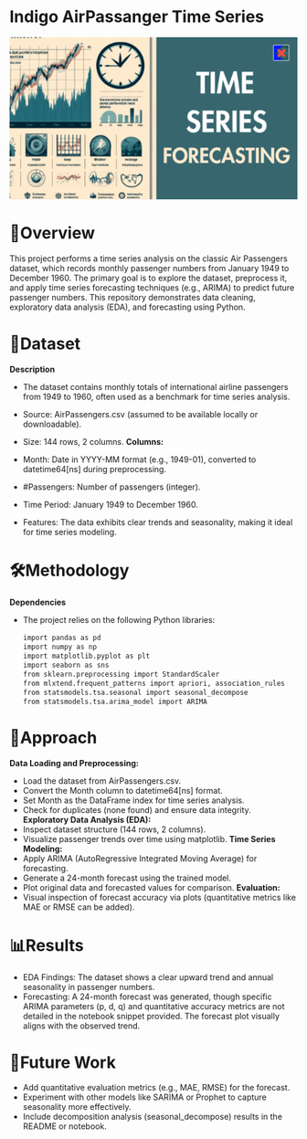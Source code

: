 # Indigo AirPassanger Time Series

![Image_Alt](Time_Series.jpg)

# 📌Overview
This project performs a time series analysis on the classic Air Passengers dataset, which records monthly passenger numbers from January 1949 to December 1960. The primary goal is to explore the dataset, preprocess it, and apply time series forecasting techniques (e.g., ARIMA) to predict future passenger numbers. This repository demonstrates data cleaning, exploratory data analysis (EDA), and forecasting using Python.

# 📂Dataset
**Description**
- The dataset contains monthly totals of international airline passengers from 1949 to 1960, often used as a benchmark for time series analysis.

- Source: AirPassengers.csv (assumed to be available locally or downloadable).
- Size: 144 rows, 2 columns.
**Columns:**
- Month: Date in YYYY-MM format (e.g., 1949-01), converted to datetime64[ns] during preprocessing.
- #Passengers: Number of passengers (integer).
- Time Period: January 1949 to December 1960.
- Features: The data exhibits clear trends and seasonality, making it ideal for time series modeling.

# 🛠Methodology
**Dependencies**
- The project relies on the following Python libraries:
  
      import pandas as pd
      import numpy as np
      import matplotlib.pyplot as plt
      import seaborn as sns
      from sklearn.preprocessing import StandardScaler
      from mlxtend.frequent_patterns import apriori, association_rules
      from statsmodels.tsa.seasonal import seasonal_decompose
      from statsmodels.tsa.arima_model import ARIMA

# 🚀Approach
**Data Loading and Preprocessing:**
- Load the dataset from AirPassengers.csv.
- Convert the Month column to datetime64[ns] format.
- Set Month as the DataFrame index for time series analysis.
- Check for duplicates (none found) and ensure data integrity.
**Exploratory Data Analysis (EDA):**
- Inspect dataset structure (144 rows, 2 columns).
- Visualize passenger trends over time using matplotlib.
**Time Series Modeling:**
- Apply ARIMA (AutoRegressive Integrated Moving Average) for forecasting.
- Generate a 24-month forecast using the trained model.
- Plot original data and forecasted values for comparison.
**Evaluation:**
- Visual inspection of forecast accuracy via plots (quantitative metrics like MAE or RMSE can be added).

# 📊Results
- EDA Findings: The dataset shows a clear upward trend and annual seasonality in passenger numbers.
- Forecasting: A 24-month forecast was generated, though specific ARIMA parameters (p, d, q) and quantitative accuracy metrics are not detailed in the notebook snippet 
  provided. The forecast plot visually aligns with the observed trend.

# 🚀Future Work
- Add quantitative evaluation metrics (e.g., MAE, RMSE) for the forecast.
- Experiment with other models like SARIMA or Prophet to capture seasonality more effectively.
- Include decomposition analysis (seasonal_decompose) results in the README or notebook.
